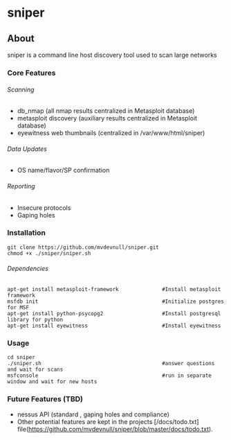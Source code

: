 # sniper

## About
sniper is a command line host discovery tool used to scan large networks

### Core Features
###### Scanning
* db_nmap (all nmap results centralized in Metasploit database)
* metasploit discovery (auxiliary results centralized in Metasploit database)
* eyewitness web thumbnails (centralized in /var/www/html/sniper)
###### Data Updates
* OS name/flavor/SP confirmation 
###### Reporting
* Insecure protocols
* Gaping holes

### Installation
```
git clone https://github.com/mvdevnull/sniper.git
chmod +x ./sniper/sniper.sh

```
###### Dependencies
````
apt-get install metasploit-framework              #Install metasploit framework
msfdb init                                        #Initialize postgres for MSF
apt-get install python-psycopg2                   #Install postgresql library for python
apt-get install eyewitness                        #Install eyewitness
````
### Usage
```
cd sniper
./sniper.sh                                       #answer questions and wait for scans
msfconsole                                        #run in separate window and wait for new hosts
```

### Future Features (TBD)
* nessus API (standard , gaping holes and compliance)
* Other potential features are kept in the projects [/docs/todo.txt] file(https://github.com/mvdevnull/sniper/blob/master/docs/todo.txt).
